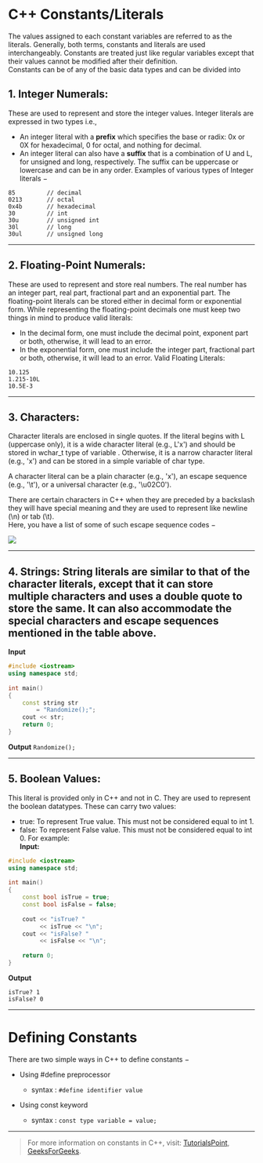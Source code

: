 # C++ Constants/Literals

The values assigned to each constant variables are referred to as the literals. Generally, both terms, constants and literals are used interchangeably. Constants are treated just like regular variables except that their values cannot be modified after their definition.  
Constants can be of any of the basic data types and can be divided into

## 1. Integer Numerals:
These are used to represent and store the integer values. Integer literals are expressed in two types i.e.,
   * An integer literal with a **prefix** which specifies the base or radix: 0x or 0X for hexadecimal, 0 for octal, and nothing for decimal.
   * An integer literal can also have a **suffix** that is a combination of U and L, for unsigned and long, respectively. The suffix can be uppercase or lowercase and can be in any order.
Examples of various types of Integer literals −
```
85         // decimal
0213       // octal
0x4b       // hexadecimal
30         // int
30u        // unsigned int
30l        // long
30ul       // unsigned long
```
---

## 2. Floating-Point Numerals: 
These are used to represent and store real numbers. The real number has an integer part, real part, fractional part and an exponential part. The floating-point literals can be stored either in decimal form or exponential form. While representing the floating-point decimals one must keep two things in mind to produce valid literals:

  * In the decimal form, one must include the decimal point, exponent part or both, otherwise, it will lead to an error.
  * In the exponential form, one must include the integer part, fractional part or both, otherwise, it will lead to an error.
Valid Floating Literals:

```
10.125
1.215-10L
10.5E-3
```
---

## 3. Characters:
Character literals are enclosed in single quotes. If the literal begins with L (uppercase only), it is a wide character literal (e.g., L'x') and should be stored in wchar_t type of variable . Otherwise, it is a narrow character literal (e.g., 'x') and can be stored in a simple variable of char type.

A character literal can be a plain character (e.g., 'x'), an escape sequence (e.g., '\t'), or a universal character (e.g., '\u02C0').

There are certain characters in C++ when they are preceded by a backslash they will have special meaning and they are used to represent like newline (\n) or tab (\t).  
Here, you have a list of some of such escape sequence codes −

![](https://cdn.educba.com/academy/wp-content/uploads/2020/01/Escape-Sequence-is-C.png)

---

## 4. Strings: String literals are similar to that of the character literals, except that it can store multiple characters and uses a double quote to store the same. It can also accommodate the special characters and escape sequences mentioned in the table above.  
**Input**
```cpp
#include <iostream>
using namespace std;
  
int main()
{
    const string str
        = "Randomize();";
    cout << str;
    return 0;
}
```
**Output**
`Randomize();`

---

## 5. Boolean Values:
This literal is provided only in C++ and not in C. They are used to represent the boolean datatypes. These can carry two values:

  * true: To represent True value. This must not be considered equal to int 1.
  * false: To represent False value. This must not be considered equal to int 0.
For example:  
**Input:**
```cpp
#include <iostream>
using namespace std;
  
int main()
{
    const bool isTrue = true;
    const bool isFalse = false;
  
    cout << "isTrue? "
         << isTrue << "\n";
    cout << "isFalse? "
         << isFalse << "\n";
  
    return 0;
}
```
**Output**
```
isTrue? 1
isFalse? 0
```
---

# Defining Constants

There are two simple ways in C++ to define constants −

  * Using #define preprocessor
    * syntax : `#define identifier value`

  * Using const keyword
    * syntax : `const type variable = value;`

---

> For more information on constants in C++, visit: [TutorialsPoint](https://www.tutorialspoint.com/cplusplus/cpp_constants_literals.htm), [GeeksForGeeks](https://www.geeksforgeeks.org/types-of-literals-in-c-c-with-examples/).
